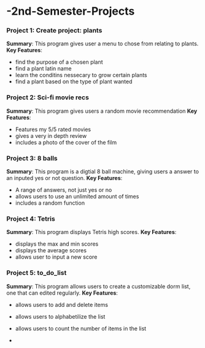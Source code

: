 # -2nd-Semester-Projects

### Project 1: Create project: plants
**Summary**: This program gives user a menu to chose from relating to plants.
**Key Features**: 
- find the purpose of a chosen plant
- find a plant latin name
- learn the conditins nessecary to grow certain plants
- find a plant based on the type of plant wanted


### Project 2: Sci-fi movie recs
**Summary**: This program gives users a random movie recommendation
**Key Features**: 
- Features my 5/5 rated movies
- gives a very in depth review
- includes a photo of the cover of the film

### Project 3: 8 balls
**Summary**: This program is a digtial 8 ball machine, giving users a answer to an inputed yes or not question. 
**Key Features**:
- A range of answers, not just yes or no
- allows users to use an unlimited amount of times
- includes a random function

### Project 4: Tetris
**Summary**: This program displays Tetris high scores.
**Key Features**:
- displays the max and min scores
- displays the average scores
- allows user to input a new score

### Project 5: to_do_list
**Summary**: This program allows users to create a customizable dorm list, one that can edited regularly.
**Key Features**:
- allows users to add and delete items
- allows users to alphabetilize the list
- allows users to count the number of items in the list

- 
